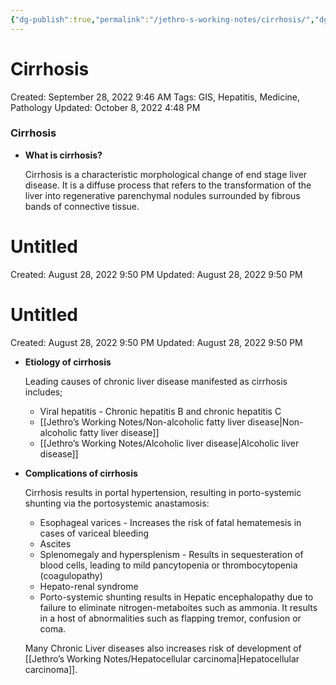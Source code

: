 ```yaml
---
{"dg-publish":true,"permalink":"/jethro-s-working-notes/cirrhosis/","dgPassFrontmatter":true}
---
```



# Cirrhosis

Created: September 28, 2022 9:46 AM
Tags: GIS, Hepatitis, Medicine, Pathology
Updated: October 8, 2022 4:48 PM

### Cirrhosis

- **What is cirrhosis?**
    
    Cirrhosis is a characteristic morphological change of end stage liver disease. It is a diffuse process that refers to the transformation of the liver into regenerative parenchymal nodules surrounded by fibrous bands of connective tissue.
    
    
<div class="transclusion internal-embed is-loaded"><div class="markdown-embed">





# Untitled

Created: August 28, 2022 9:50 PM
Updated: August 28, 2022 9:50 PM

</div></div>

    
    
<div class="transclusion internal-embed is-loaded"><div class="markdown-embed">





# Untitled

Created: August 28, 2022 9:50 PM
Updated: August 28, 2022 9:50 PM

</div></div>

    
- **Etiology of cirrhosis**
    
    Leading causes of chronic liver disease manifested as cirrhosis includes;
    
    - Viral hepatitis - Chronic hepatitis B and chronic hepatitis C
    - [[Jethro’s Working Notes/Non-alcoholic fatty liver disease\|Non-alcoholic fatty liver disease]]
    - [[Jethro’s Working Notes/Alcoholic liver disease\|Alcoholic liver disease]]
- **Complications of cirrhosis**
    
    Cirrhosis results in portal hypertension, resulting in porto-systemic shunting via the portosystemic anastamosis:
    
    - Esophageal varices - Increases the risk of fatal hematemesis in cases of variceal bleeding
    - Ascites
    - Splenomegaly and hypersplenism - Results in sequesteration of blood cells, leading to mild pancytopenia or thrombocytopenia (coagulopathy)
    - Hepato-renal syndrome
    - Porto-systemic shunting results in Hepatic encephalopathy due to failure to eliminate nitrogen-metaboites such as ammonia. It results in a host of abnormalities such as flapping tremor, confusion or coma.
    
    Many Chronic Liver diseases also increases risk of development of [[Jethro’s Working Notes/Hepatocellular carcinoma\|Hepatocellular carcinoma]].